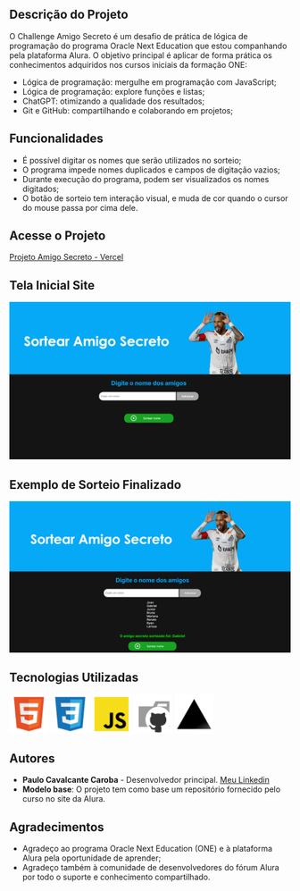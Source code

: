 ## Descrição do Projeto
O Challenge Amigo Secreto é um desafio de prática de lógica de programação do programa Oracle Next Education que estou companhando pela plataforma Alura. O objetivo principal é aplicar de forma prática os conhecimentos adquiridos nos cursos iniciais da formação ONE: 
- Lógica de programação: mergulhe em programação com JavaScript;
- Lógica de programação: explore funções e listas;
- ChatGPT: otimizando a qualidade dos resultados;
- Git e GitHub: compartilhando e colaborando em projetos;

## Funcionalidades

- É possível digitar os nomes que serão utilizados no sorteio;
- O programa impede nomes duplicados e campos de digitação vazios;
- Durante execução do programa, podem ser visualizados os nomes digitados;
- O botão de sorteio tem interação visual, e muda de cor quando o cursor do mouse passa por cima dele.
## Acesse o Projeto
[Projeto Amigo Secreto - Vercel](https://paulo-jogo-amigo-secreto.vercel.app/)

## Tela Inicial Site
<img src="./assets/telaProjeto.png"/>

## Exemplo de Sorteio Finalizado
<img src="./assets/programaRodou.png"/>

## Tecnologias Utilizadas 
<img src="./assets/htmlLogo.svg" width="70"/> <img src="./assets/csslogo.svg" width="70"/> <img src="./assets/jslogo.svg" width="70"/> <img src="./assets/githublogo.svg" width="70"/> <img src="./assets/vercellogo.svg" width="70"/>

## Autores
- **Paulo Cavalcante Caroba** - Desenvolvedor principal. [Meu Linkedin](https://www.linkedin.com/in/paulocavalcantec/)
- **Modelo base**: O projeto tem como base um repositório fornecido pelo curso no site da Alura.

## Agradecimentos

- Agradeço ao programa Oracle Next Education (ONE) e à plataforma Alura pela oportunidade de aprender;
- Agradeço também à comunidade de desenvolvedores do fórum Alura por todo o suporte e conhecimento compartilhado.